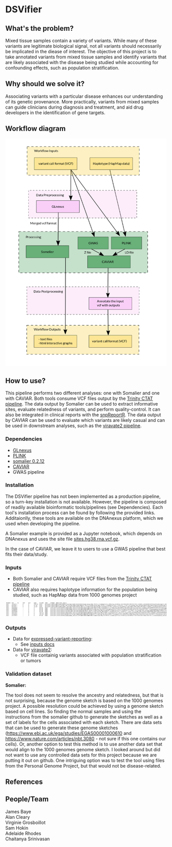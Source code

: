 # DSVifier


## What's the problem?
Mixed tissue samples contain a variety of variants.
While many of these variants are legitimate biological signal, not all variants should necessarily be implicated in the diease of interest.
The objective of this project is to take annotated variants from mixed tissue samples and identify variants that are likely associated with the disease being studied while accounting for confounding effects, such as population stratification.


## Why should we solve it?
Associating variants with a particular disease enhances our understanding of its genetic provenance.
More practically, variants from mixed samples can guide clinicians during diagnosis and treatment, and aid drug developers in the identification of gene targets.


## Workflow diagram
![Workflow Diagram](images/workflow_v5.png "Workflow Diagram")


## How to use?
This pipeline performs two different analyses: one with Somalier and one with CAVIAR.
Both tools consume VCF files output by the [Trinity CTAT pipeline](https://github.com/collaborativebioinformatics/expressed-variant-impact).
The data output by Somalier can be used to extract informative sites, evaluate relatedness of variants, and perform quality-control.
It can also be integrated in clinical reports with the [snpReportR](https://github.com/collaborativebioinformatics/expressed-variant-reporting).
The data output by CAVIAR can be used to evaluate which variants are likely casual and can be used in downstream analyses, such as the [viravate2 pipeline](https://github.com/collaborativebioinformatics/viravate2).

### Dependencies
* [GLnexus](https://github.com/dnanexus-rnd/GLnexus)
* [PLINK](http://zzz.bwh.harvard.edu/plink/)
* [somalier 0.2.12](https://github.com/brentp/somalier)
* [CAVIAR](http://genetics.cs.ucla.edu/caviar/manual.html)
* GWAS pipeline

### Installation
The DSVifier pipeline has not been implemented as a production pipeline, so a turn-key installation is not available.
However, the pipeline is composed of readily available bioinformatic tools/pipelines (see Dependencies).
Each tool's installation process can be found by following the provided links.
Additaionlly, these tools are available on the DNAnexus platform, which we used when developing the pipeline.

A Somalier example is provided as a Jupyter notebook, which depends on DNAnexus and uses the site file [sites.hg38.rna.vcf.gz](https://github.com/brentp/somalier/files/4566475/sites.hg38.rna.vcf.gz).

In the case of CAVIAR, we leave it to users to use a GWAS pipeline that best fits their data/study.

### Inputs
* Both Somalier and CAVIAR require VCF files from the [Trinity CTAT pipeline](https://github.com/collaborativebioinformatics/expressed-variant-impact)
* CAVIAR also requires haplotype information for the population being studied, such as HapMap data from 1000 genomes project

![Example of an input .vcf file](images/sample_vcf.png "sample of a .vcf file")

### Outputs
* Data for [expressed-variant-reporting](https://github.com/collaborativebioinformatics/expressed-variant-reporting):
  * See [inputs docs](https://docs.google.com/spreadsheets/d/1pcB_bI_83B__sJ_Qw3tYDUhAYTz7Bh9SBvxjMzd8L4U/edit#gid=0)
* Data for [viravate2](https://github.com/collaborativebioinformatics/viravate2):
  * VCF file containig variants associated with population stratification or tumors

### Validation dataset
**Somalier:**

The tool does not seem to resolve the ancestry and relatedness, but that is not surprising, because the genome sketch is based on the 1000 genomes project.
A possible resolution could be achieved by using a genome sketch based on cell lines. So finding the normal samples and using the instructions from the somalier github to generate the sketches as well as a set of labels for the cells associated with each sketch.
There are data sets that can be used to generate these genome sketches (https://www.ebi.ac.uk/ega/studies/EGAS00001000610 and https://www.nature.com/articles/nbt.3080 - not sure if this one contains our cells). 
Or, another option to test this method is to use another data set that would align to the 1000 genomes genome sketch.  I looked around but did not want to use any controlled data sets for this project because we are putting it out on github.  One intriguing option was to test the tool using files from the Personal Genome Project, but that would not be disease-related.



## References


## People/Team
James Baye  
Alan Cleary  
Virginie Grosboillot  
Sam Hokin  
Adelaide Rhodes  
Chaitanya Srinivasan  
